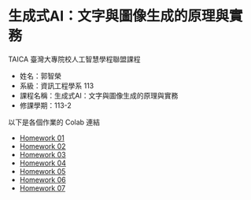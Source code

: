 # 生成式AI：文字與圖像生成的原理與實務
TAICA 臺灣大專院校人工智慧學程聯盟課程

- 姓名：郭智榮
- 系級：資訊工程學系 113
- 課程名稱：生成式AI：文字與圖像生成的原理與實務
- 修課學期：113-2

以下是各個作業的 Colab 連結

- [Homework 01](https://colab.research.google.com/drive/1EiOjZXXotKLO_vtwrzYVm8Hb9nxtZ3jF)
- [Homework 02](https://colab.research.google.com/drive/1GRRnXoXRXJYzO6dE8ZeaQbtxVkOhSkCh)
- [Homework 03](https://colab.research.google.com/drive/1cD6Ffbaf3pd5SVQx05wh-8_2I955aHaa)
- [Homework 04](https://colab.research.google.com/drive/1JfVFaLUCzLIwNQX3Moj7HifXljiARrOY)
- [Homework 05](https://colab.research.google.com/drive/1FJmH5DWHoDThvEWDpcwcgsEc7i1qX8cx)
- [Homework 06](https://colab.research.google.com/drive/1ChdlI3_2nbAoxJ8zorqeZMj_p0wleYfN)
- [Homework 07](https://colab.research.google.com/drive/1OfmGs1jJ8o_u8hy-783bElzZCdzUrUXE)
